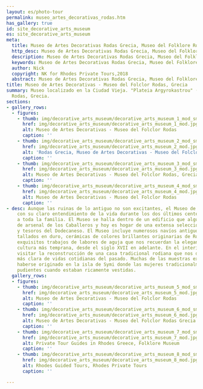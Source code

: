 ```yaml
---
layout: es/photo-tour
permalink: museo_artes_decorativas_rodas.htm
has_gallery: true
id: site_decorative_arts_museum
es: site_decorative_arts_museum
meta:
  title: Museo de Artes Decorativas Rodas Grecia, Museo del Folklore Rodas Grecia
  http_desc: Museo de Artes Decorativas Rodas Grecia, Museo del Folklore Rodas Grecia
  description: Museo de Artes Decorativas Rodas Grecia, Museo del Folklore Rodas Grecia
  keywords: Museo de Artes Decorativas Rodas Grecia, Museo del Folklore Rodas Grecia
  author: Nick
  copyright: NK for Rhodes Private Tours,2018
  abstract: Museo de Artes Decorativas Rodas Grecia, Museo del Folklore Rodas Grecia
title: Museo de Artes Decorativas - Museo del Folclor Rodas, Grecia
summary: Museo localizado en la Ciudad Vieja. "Plateia Argyrokastrou" (Plaza Argirokastrou),
  Rodas, Grecia.
sections:
- gallery_rows:
  - figures:
    - thumb: img/decorative_arts_museum/decorative_arts_museum_1_mod_small.jpg
      href: img/decorative_arts_museum/decorative_arts_museum_1_mod.jpg
      alt: Museo de Artes Decorativas - Museo del Folclor Rodas
      caption: ''
    - thumb: img/decorative_arts_museum/decorative_arts_museum_2_mod_small.jpg
      href: img/decorative_arts_museum/decorative_arts_museum_2_mod.jpg
      alt: 'Rodas Grecia, Museo de Artes Decorativas - Museo del Folclor '
      caption: ''
    - thumb: img/decorative_arts_museum/decorative_arts_museum_3_mod_small.jpg
      href: img/decorative_arts_museum/decorative_arts_museum_3_mod.jpg
      alt: Museo de Artes Decorativas - Museo del Folclor Rodas, Grecia
      caption: ''
    - thumb: img/decorative_arts_museum/decorative_arts_museum_4_mod_small.jpg
      href: img/decorative_arts_museum/decorative_arts_museum_4_mod.jpg
      alt: Museo de Artes Decorativas - Museo del Folclor Rodas
      caption: ''
- desc: Aunque las ruinas de lo antiguo no son excitantes, el Museo de Artes Decorativas,
    con su claro entendimiento de la vida durante los dos últimos centenarios, interesará
    a toda la familia. El Museo se halla dentro de un edificio que alguna vez sirvió
    de arsenal de los Caballeros y hoy es hogar de una extensa selección de artefactos
    y tesoros del Dodecaneso. El Museo incluye numerosos navíos antiguos de madera
    tallados en duro, cerámicas de colores brillantes originarias de Rodas así como
    exquisitos trabajos de labores de aguja que nos recuerdan la elegancia de una
    cultura más temprana, desde el siglo XVII en adelante. En el interior, se puede
    visitar la reconstrucción de una casa tradicional rodiana que nos da una visión
    más clara de vidas cotidianas del pasado. Muchas de las muestras expuestas parecen
    haberse originado en la isla de Symi donde las mujeres tradicionalmente lucían
    pudientes cuando estaban ricamente vestidas.
  gallery_rows:
  - figures:
    - thumb: img/decorative_arts_museum/decorative_arts_museum_5_mod_small.jpg
      href: img/decorative_arts_museum/decorative_arts_museum_5_mod.jpg
      alt: Museo de Artes Decorativas - Museo del Folclor Rodas
      caption: ''
    - thumb: img/decorative_arts_museum/decorative_arts_museum_6_mod_small.jpg
      href: img/decorative_arts_museum/decorative_arts_museum_6_mod.jpg
      alt: Museo de Artes Decorativas - Museo del Folclor Rodas Grecia
      caption: ''
    - thumb: img/decorative_arts_museum/decorative_arts_museum_7_mod_small.jpg
      href: img/decorative_arts_museum/decorative_arts_museum_7_mod.jpg
      alt: Private Tour Guides in Rhodes Greece, Folklore Museum
      caption: ''
    - thumb: img/decorative_arts_museum/decorative_arts_museum_8_mod_small.jpg
      href: img/decorative_arts_museum/decorative_arts_museum_8_mod.jpg
      alt: Rhodes Guided Tours, Rhodes Private Tours
      caption: ''

---
```

